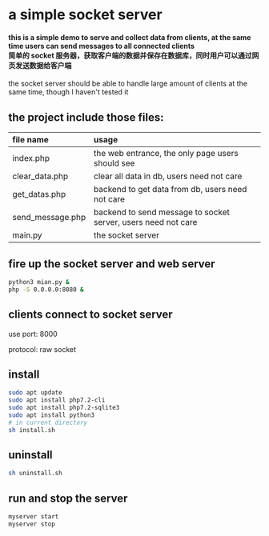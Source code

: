 # a simple socket server 

#### this is a simple demo to serve and collect data from clients, at the same time users can send messages to all connected clients <br>  简单的 socket 服务器，获取客户端的数据并保存在数据库，同时用户可以通过网页发送数据给客户端

the socket server should be able to handle large amount of clients at the same time, though I haven't tested it

## the project include those files:
| file name | usage |
| :-------| :------------|
|index.php | the web entrance, the only page users should see | 
|clear_data.php | clear all data in db, users need not care|
|get_datas.php | backend to get data from db, users need not care|
|send_message.php | backend to send message to socket server, users need not care|
| main.py | the socket server |

## fire up the socket server and web server
```bash
python3 mian.py &
php -S 0.0.0.0:8080 &
```
## clients connect to socket server
use port: 8000

protocol: raw socket

## install 

```bash
sudo apt update
sudo apt install php7.2-cli
sudo apt install php7.2-sqlite3
sudo apt install python3
# in current directory
sh install.sh
```

## uninstall 
```bash
sh uninstall.sh
```

## run and stop the server
```bash
myserver start
myserver stop
```

